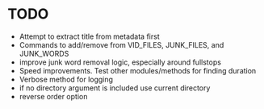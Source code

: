 # TODO

- Attempt to extract title from metadata first
- Commands to add/remove from VID_FILES, JUNK_FILES, and JUNK_WORDS
- improve junk word removal logic, especially around fullstops
- Speed improvements. Test other modules/methods for finding duration
- Verbose method for logging
- if no directory argument is included use current directory
- reverse order option